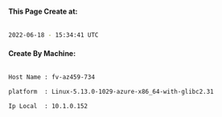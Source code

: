 
   
#### This Page Create at:

```bash

2022-06-18 - 15:34:41 UTC

```

#### Create By Machine:

```bash

Host Name : fv-az459-734

platform  : Linux-5.13.0-1029-azure-x86_64-with-glibc2.31

Ip Local  : 10.1.0.152

```

